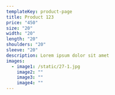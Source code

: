 ```yaml
---
templateKey: product-page
title: Product 123
price: "450"
size: "20"
width: "20"
length: "20"
shoulders: "20"
sleeve: "20"
description: Lorem ipsum dolor sit amet
images:
  - image1: /static/27-1.jpg
    image2: ""
    image3: ""
    image4: ""
---
```

